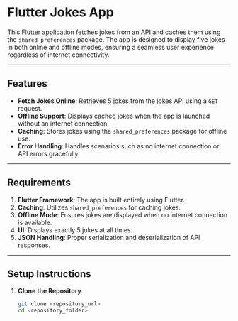 # Flutter Jokes App

This Flutter application fetches jokes from an API and caches them using the `shared_preferences` package. The app is designed to display five jokes in both online and offline modes, ensuring a seamless user experience regardless of internet connectivity.

---

## Features

- **Fetch Jokes Online**: Retrieves 5 jokes from the jokes API using a `GET` request.
- **Offline Support**: Displays cached jokes when the app is launched without an internet connection.
- **Caching**: Stores jokes using the `shared_preferences` package for offline use.
- **Error Handling**: Handles scenarios such as no internet connection or API errors gracefully.

---

## Requirements

1. **Flutter Framework**: The app is built entirely using Flutter.
2. **Caching**: Utilizes `shared_preferences` for caching jokes.
3. **Offline Mode**: Ensures jokes are displayed when no internet connection is available.
4. **UI**: Displays exactly 5 jokes at all times.
5. **JSON Handling**: Proper serialization and deserialization of API responses.

---

## Setup Instructions

1. **Clone the Repository**
   ```bash
   git clone <repository_url>
   cd <repository_folder>
